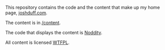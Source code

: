 This repository contains the code and the content that make up my home page, [joshduff.com](http://joshduff.com).

The content is in [/content](https://github.com/TehShrike/joshduff.com/tree/master/content).

The code that displays the content is [Noddity](http://noddity.com).

All content is licensed [WTFPL](http://wtfpl2.com/).
